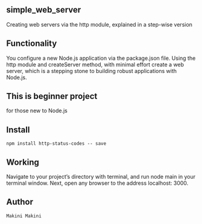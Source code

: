 ## simple_web_server
 Creating web servers via the http module, explained in a step-wise version

## Functionality
You configure a new Node.js application via the package.json file. Using the http module and createServer method, with minimal effort create a web server, which is a stepping stone to building robust applications with Node.js.

## This is beginner project
for those new to Node.js

## Install
``
npm install http-status-codes -- save
``

## Working
Navigate to your project’s directory with terminal, and run node main in your terminal window. Next, open any browser to the address localhost: 3000.

## Author
``
Makini Makini
``
